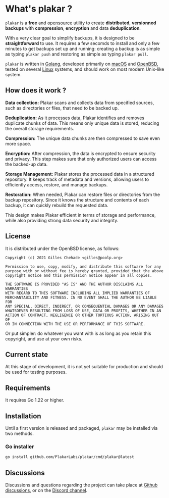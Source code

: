 # What's plakar ?

`plakar` is a **free** and [opensource](https://github.com/poolpOrg/plakar) utility to create
**distributed**, **versionned** **backups** with **compression**, **encryption** and data **deduplication**.

With a very clear goal to simplify backups,
it is designed to be **straightforward** to use.
It requires a few secomds to install and only a few minutes to get backups set up and running:
creating a backup is as simple as typing `plakar push` and restoring as simple as typing `plakar pull`.

`plakar` is written in [Golang](https://go.dev),
developed primarily on [macOS](https://www.apple.com/macos/) and [OpenBSD](https://www.OpenBSD.org),
tested on several [Linux](https://fr.wikipedia.org/wiki/Linux) systems,
and should work on most modern Unix-like system.


## How does it work ?

**Data collection:** Plakar scans and collects data from specified sources, such as directories or files, that need to be backed up.

**Deduplication:** As it processes data, Plakar identifies and removes duplicate chunks of data. This means only unique data is stored, reducing the overall storage requirements.

**Compression:** The unique data chunks are then compressed to save even more space.

**Encryption:** After compression, the data is encrypted to ensure security and privacy. This step makes sure that only authorized users can access the backed-up data.

**Storage Management:** Plakar stores the processed data in a structured repository. It keeps track of metadata and versions, allowing users to efficiently access, restore, and manage backups.

**Restoration:** When needed, Plakar can restore files or directories from the backup repository. Since it knows the structure and contents of each backup, it can quickly rebuild the requested data.

This design makes Plakar efficient in terms of storage and performance, while also providing strong data security and integrity.

## License

It is distributed under the OpenBSD license, as follows:

```text
Copyright (c) 2021 Gilles Chehade <gilles@poolp.org>

Permission to use, copy, modify, and distribute this software for any
purpose with or without fee is hereby granted, provided that the above
copyright notice and this permission notice appear in all copies.

THE SOFTWARE IS PROVIDED "AS IS" AND THE AUTHOR DISCLAIMS ALL WARRANTIES
WITH REGARD TO THIS SOFTWARE INCLUDING ALL IMPLIED WARRANTIES OF
MERCHANTABILITY AND FITNESS. IN NO EVENT SHALL THE AUTHOR BE LIABLE FOR
ANY SPECIAL, DIRECT, INDIRECT, OR CONSEQUENTIAL DAMAGES OR ANY DAMAGES
WHATSOEVER RESULTING FROM LOSS OF USE, DATA OR PROFITS, WHETHER IN AN
ACTION OF CONTRACT, NEGLIGENCE OR OTHER TORTIOUS ACTION, ARISING OUT OF
OR IN CONNECTION WITH THE USE OR PERFORMANCE OF THIS SOFTWARE.
```

Or put simpler:
do whatever you want with is as long as you retain this copyright,
and use at your own risks.


## Current state

At this stage of development,
it is not yet suitable for production and should be used for testing purposes.


## Requirements

It requires Go 1.22 or higher.


## Installation

Until a first version is released and packaged,
`plakar` may be installed via two methods.


### Go installer
```sh
go install github.com/PlakarLabs/plakar/cmd/plakar@latest
```


## Discussions

Discussions and questions regarding the project can take place at [Github discussions](https://github.com/PlakarLabs/plakar/discussions),
or on the [Discord channel](https://discord.gg/uuegtnF2Q5).
